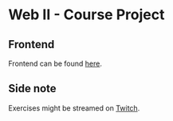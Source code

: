 # Web II - Course Project

## Frontend
Frontend can be found [here]().

## Side note
Exercises might be streamed on [Twitch](https://www.twitch.tv/ecs0w).